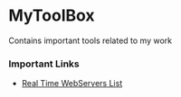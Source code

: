 # MyToolBox
Contains important tools related to my work

### Important Links
- [Real Time WebServers List](http://www.leggetter.co.uk/real-time-web-technologies-guide/#_deepstream-io)

